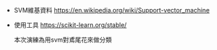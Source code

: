 * SVM維基資料
  https://en.wikipedia.org/wiki/Support-vector_machine
* 使用工具
  https://scikit-learn.org/stable/

  本次演練為用svm對鳶尾花來做分類
